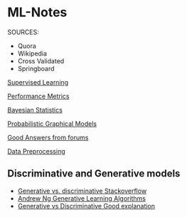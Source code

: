 # ML-Notes

SOURCES:

* Quora
* Wikipedia
* Cross Validated
* Springboard


[Supervised Learning](./docs/Supervised_learning.md)

[Performance Metrics](./docs/Performance_metrics.md)

[Bayesian Statistics](./docs/Bayesian_statistics.md)

[Probabilistic Graphical Models](./docs/Probabilistic_graphical_model.md)

[Good Answers from forums](./docs/Answers.md)

[Data Preprocessing](./docs/Preprocessing.md)




## Discriminative and Generative models

* [Generative vs. discriminative Stackoverflow](https://stats.stackexchange.com/questions/12421/generative-vs-discriminative)
* [Andrew Ng Generative Learning Algorithms](https://www.youtube.com/watch?v=z5UQyCESW64)
* [Generative vs Discriminative Good explanation](https://www.youtube.com/watch?v=OWJ8xVGRyFA)

